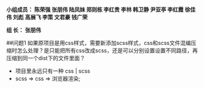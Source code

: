 

**小组成员： 陈荣强 张朋伟 陆凤妹  郑则栋 李红贵 李林 韩卫静 尹亚亭 李红霞  徐佳伟  刘彪  高展飞 李策  文君豪 钱广荣**

**组       长： 张朋伟**


##问题1  如果原项目是用css样式，需要新添加scss样式，css和scss文件混编压缩时怎么处理？是只能把所有css改成scss，还是可以分别设置设置不同路径，再压缩到同一个dist下的文件里面？

* 项目里永远只有一种 css | scss 
* scss => css => 浏览器渲染;


